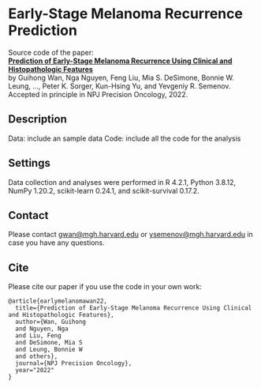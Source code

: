 # Early-Stage Melanoma Recurrence Prediction
Source code of the paper:    
**[Prediction of Early-Stage Melanoma Recurrence Using Clinical and Histopathologic Features](TBD)**   
by Guihong Wan, Nga Nguyen, Feng Liu, Mia S. DeSimone, Bonnie W. Leung, ..., Peter K. Sorger, Kun-Hsing Yu, and Yevgeniy R. Semenov.
Accepted in principle in NPJ Precision Oncology, 2022.

## Description
Data: include an sample data
Code: include all the code for the analysis

## Settings
Data collection and analyses were performed in R 4.2.1, Python 3.8.12, NumPy 1.20.2, scikit-learn 0.24.1, and scikit-survival 0.17.2. 

## Contact
Please contact gwan@mgh.harvard.edu or ysemenov@mgh.harvard.edu in case you have any questions.

## Cite
Please cite our paper if you use the code in your own work:       

```
@article{earlymelanomawan22,         
  title={Prediction of Early-Stage Melanoma Recurrence Using Clinical and Histopathologic Features},            
  author={Wan, Guihong       
  and Nguyen, Nga    
  and Liu, Feng       
  and DeSimone, Mia S       
  and Leung, Bonnie W       
  and others},      
  journal={NPJ Precision Oncology},     
  year="2022"      
}
```
